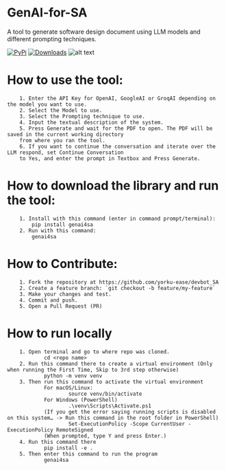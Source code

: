 # GenAI-for-SA
 A tool to generate software design document using LLM models and different prompting techniques.

[![PyPi](https://img.shields.io/pypi/v/GenAI4SA.svg)](https://pypi.org/project/genai4sa/)
[![Downloads](https://static.pepy.tech/badge/GenAI4SA)](https://pypi.org/project/genai4sa/)
![alt text](<Screenshot 2025-08-17 183501.png>)

# How to use the tool:
        1. Enter the API Key for OpenAI, GoogleAI or GroqAI depending on the model you want to use.
        2. Select the Model to use.
        3. Select the Prompting technique to use.
        4. Input the textual description of the system. 
        5. Press Generate and wait for the PDF to open. The PDF will be saved in the current working directory 
        from where you ran the tool.
        6. If you want to continue the conversation and iterate over the LLM respond, set Continue Conversation 
        to Yes, and enter the prompt in Textbox and Press Generate.

# How to download the library and run the tool:
        1. Install with this command (enter in command prompt/terminal):
            pip install genai4sa
        2. Run with this command:
            genai4sa
            
# How to Contribute:
        1. Fork the repository at https://github.com/yorku-ease/devbot_SA
        2. Create a feature branch: `git checkout -b feature/my-feature`
        3. Make your changes and test.
        4. Commit and push.
        5. Open a Pull Request (PR)

# How to run locally
        1. Open terminal and go to where repo was cloned.
                cd <repo name>
        2. Run this command there to create a virtual environment (Only when running the First Time, Skip to 3rd step otherwise)
                python -m venv venv
        3. Then run this command to activate the virtual environment
                For macOS/Linux:
                        source venv/bin/activate
                For Windows (PowerShell)
                        .\venv\Scripts\Activate.ps1
                (If you get the error saying running scripts is disabled on this system… -> Run this command in the root folder in PowerShell)
                        Set-ExecutionPolicy -Scope CurrentUser -ExecutionPolicy RemoteSigned
                (When prompted, type Y and press Enter.) 
        4. Run this command there
                pip install -e .
        5. Then enter this command to run the program
                genai4sa
